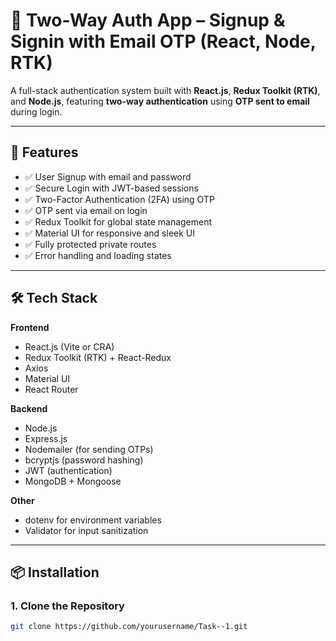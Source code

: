 # 🔐 Two-Way Auth App – Signup & Signin with Email OTP (React, Node, RTK)

A full-stack authentication system built with **React.js**, **Redux Toolkit (RTK)**, and **Node.js**, featuring **two-way authentication** using **OTP sent to email** during login.

---

## 🚀 Features

- ✅ User Signup with email and password
- ✅ Secure Login with JWT-based sessions
- ✅ Two-Factor Authentication (2FA) using OTP
- ✅ OTP sent via email on login
- ✅ Redux Toolkit for global state management
- ✅ Material UI for responsive and sleek UI
- ✅ Fully protected private routes
- ✅ Error handling and loading states

---

## 🛠️ Tech Stack

**Frontend**
- React.js (Vite or CRA)
- Redux Toolkit (RTK) + React-Redux
- Axios
- Material UI
- React Router

**Backend**
- Node.js
- Express.js
- Nodemailer (for sending OTPs)
- bcryptjs (password hashing)
- JWT (authentication)
- MongoDB + Mongoose

**Other**
- dotenv for environment variables
- Validator for input sanitization

---

## 📦 Installation

### 1. Clone the Repository

```bash
git clone https://github.com/yourusername/Task--1.git

